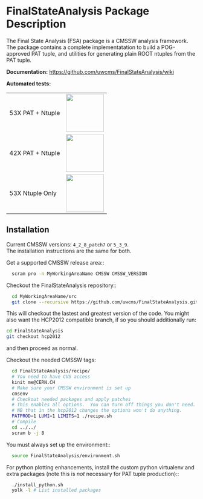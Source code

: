 FinalStateAnalysis Package Description
======================================

The Final State Analysis (FSA) package is a CMSSW analysis framework.  
The package contains a complete implementatation to build a POG-approved 
PAT tuple, and utilities for generating plain ROOT ntuples from the PAT tuple.

**Documentation:** https://github.com/uwcms/FinalStateAnalysis/wiki

**Automated tests:**
<table>
    <tr>
        <td>53X PAT + Ntuple</td> 
        <td><a href='http://login06.hep.wisc.edu:8080/job/FinalStateAnalysis/'><img src='https://www.hep.wisc.edu/~efriis/badges/FSA.jpg' width='100'></a></td>
    </tr>
    <tr>
        <td>42X PAT + Ntuple</td> 
        <td><a href='http://login06.hep.wisc.edu:8080/job/FinalStateAnalysis-42X/'><img src='https://www.hep.wisc.edu/~efriis/badges/FSA-42X.jpg' width='100'></a></td>
    </tr>
    <tr>
        <td>53X Ntuple Only</td> 
        <td><a href='http://login06.hep.wisc.edu:8080/job/FinalStateAnalysis-NoPAT/'><img src='https://www.hep.wisc.edu/~efriis/badges/FSA-NoPAT.jpg' width='100'></a></td>
    </tr>
</table>

Installation
------------

Current CMSSW versions: ``4_2_8_patch7`` or ``5_3_9``.  
The installation instructions are the same for both.  

Get a supported CMSSW release area::

```bash
  scram pro -n MyWorkingAreaName CMSSW CMSSW_VERSION
```

Checkout the FinalStateAnalysis repository::

```bash
  cd MyWorkingAreaName/src
  git clone --recursive https://github.com/uwcms/FinalStateAnalysis.git
```

This will checkout the lastest and greatest version of the code.  You might also want the HCP2012 compatible branch, if so you should additionally run:
```bash
cd FinalStateAnalysis
git checkout hcp2012
```
and then proceed as normal.

Checkout the needed CMSSW tags:

```bash
  cd FinalStateAnalysis/recipe/
  # You need to have CVS access
  kinit me@CERN.CH
  # Make sure your CMSSW environment is set up
  cmsenv
  # Checkout needed packages and apply patches
  # This enables all options.  You can turn off things you don't need.
  # NB that in the hcp2012 changes the options won't do anything.
  PATPROD=1 LUMI=1 LIMITS=1 ./recipe.sh
  # Compile
  cd ../../
  scram b -j 8
```

You must always set up the environment::

```bash
  source FinalStateAnalysis/environment.sh
```

For python plotting enhancements, install the custom python virtualenv and extra
packages (note this is *not* necessary for PAT tuple production)::

```bash
  ./install_python.sh
  yolk -l # List installed packages
```
